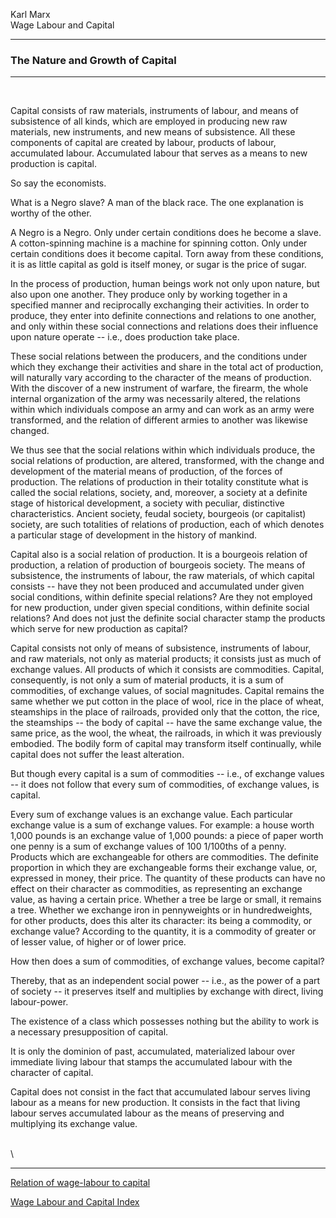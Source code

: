 Karl Marx\
Wage Labour and Capital

------------------------------------------------------------------------

### The Nature and Growth of Capital

------------------------------------------------------------------------

 

Capital consists of raw materials, instruments of labour, and means of
subsistence of all kinds, which are employed in producing new raw
materials, new instruments, and new means of subsistence. All these
components of capital are created by labour, products of labour,
accumulated labour. Accumulated labour that serves as a means to new
production is capital.

So say the economists.

What is a Negro slave? A man of the black race. The one explanation is
worthy of the other.

A Negro is a Negro. Only under certain conditions does he become a
slave. A cotton-spinning machine is a machine for spinning cotton. Only
under certain conditions does it become capital. Torn away from these
conditions, it is as little capital as gold is itself money, or sugar is
the price of sugar.

In the process of production, human beings work not only upon nature,
but also upon one another. They produce only by working together in a
specified manner and reciprocally exchanging their activities. In order
to produce, they enter into definite connections and relations to one
another, and only within these social connections and relations does
their influence upon nature operate -- i.e., does production take place.

These social relations between the producers, and the conditions under
which they exchange their activities and share in the total act of
production, will naturally vary according to the character of the means
of production. With the discover of a new instrument of warfare, the
firearm, the whole internal organization of the army was necessarily
altered, the relations within which individuals compose an army and can
work as an army were transformed, and the relation of different armies
to another was likewise changed.

We thus see that the social relations within which individuals produce,
the social relations of production, are altered, transformed, with the
change and development of the material means of production, of the
forces of production. The relations of production in their totality
constitute what is called the social relations, society, and, moreover,
a society at a definite stage of historical development, a society with
peculiar, distinctive characteristics. Ancient society, feudal society,
bourgeois (or capitalist) society, are such totalities of relations of
production, each of which denotes a particular stage of development in
the history of mankind.

Capital also is a social relation of production. It is a bourgeois
relation of production, a relation of production of bourgeois society.
The means of subsistence, the instruments of labour, the raw materials,
of which capital consists -- have they not been produced and accumulated
under given social conditions, within definite special relations? Are
they not employed for new production, under given special conditions,
within definite social relations? And does not just the definite social
character stamp the products which serve for new production as capital?

Capital consists not only of means of subsistence, instruments of
labour, and raw materials, not only as material products; it consists
just as much of exchange values. All products of which it consists are
commodities. Capital, consequently, is not only a sum of material
products, it is a sum of commodities, of exchange values, of social
magnitudes. Capital remains the same whether we put cotton in the place
of wool, rice in the place of wheat, steamships in the place of
railroads, provided only that the cotton, the rice, the steamships --
the body of capital -- have the same exchange value, the same price, as
the wool, the wheat, the railroads, in which it was previously embodied.
The bodily form of capital may transform itself continually, while
capital does not suffer the least alteration.

But though every capital is a sum of commodities -- i.e., of exchange
values -- it does not follow that every sum of commodities, of exchange
values, is capital.

Every sum of exchange values is an exchange value. Each particular
exchange value is a sum of exchange values. For example: a house worth
1,000 pounds is an exchange value of 1,000 pounds: a piece of paper
worth one penny is a sum of exchange values of 100 1/100ths of a penny.
Products which are exchangeable for others are commodities. The definite
proportion in which they are exchangeable forms their exchange value,
or, expressed in money, their price. The quantity of these products can
have no effect on their character as commodities, as representing an
exchange value, as having a certain price. Whether a tree be large or
small, it remains a tree. Whether we exchange iron in pennyweights or in
hundredweights, for other products, does this alter its character: its
being a commodity, or exchange value? According to the quantity, it is a
commodity of greater or of lesser value, of higher or of lower price.

How then does a sum of commodities, of exchange values, become capital?

Thereby, that as an independent social power -- i.e., as the power of a
part of society -- it preserves itself and multiplies by exchange with
direct, living labour-power.

The existence of a class which possesses nothing but the ability to work
is a necessary presupposition of capital.

It is only the dominion of past, accumulated, materialized labour over
immediate living labour that stamps the accumulated labour with the
character of capital.

Capital does not consist in the fact that accumulated labour serves
living labour as a means for new production. It consists in the fact
that living labour serves accumulated labour as the means of preserving
and multiplying its exchange value.

\
\

------------------------------------------------------------------------

[Relation of wage-labour to capital](ch06.htm)

[Wage Labour and Capital Index](index.htm)
